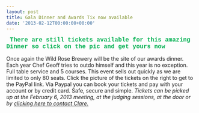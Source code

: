 ```yaml
---
layout: post
title: Gala Dinner and Awards Tix now available
date: '2013-02-12T00:00:00+00:00'
---
```

<p><span style="color: #00b050;"><strong><span style="font-family: 'Courier New'; font-size: 16px;">&nbsp;There are still tickets available for this amazing Dinner so click on the <span style="font-size: 16px;">pic</span> and get yours now</span></strong></span></p><p>Once again the Wild Rose Brewery will be the site of our awards dinner. Each year Chef Geoff tries to outdo himself and this year is no exception. Full table service and 5 courses. This event sells out quickly as we are limited to only 80 seats. Click the picture of the tickets on the right to get to the PayPal link. Via Paypal you can book your tickets and pay with your account or by credit card. Safe&#44; secure and simple. <em>Tickets can be picked up at the February 6&#44; 2013 meeting&#44; at the judging sessions&#44; at the door or by <a href="http://www.yeastwranglers.ca/About/ContactUs/RequestTickets/tabid/357/Default.aspx">clicking here to contact Clare.</a></em></p>
